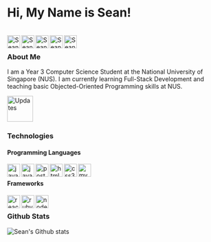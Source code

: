 # Hi, My Name is Sean!

<br />

<a href="https://seanlowjk.github.io/website/">
  <img align="left" alt="Sean's Github" width="30px" src="https://cdn.jsdelivr.net/npm/simple-icons@v3/icons/googlechrome.svg" />
</a>

<a href="mailto:sean.low.jk@u.nus.edu">
  <img align="left" alt="Sean's Github" width="30px" src="https://cdn.jsdelivr.net/npm/simple-icons@v3/icons/microsoftoutlook.svg" />
</a>

<a href="https://www.linkedin.com/in/seanlowjk/">
  <img align="left" alt="Sean's LinkedIn" width="30px" src="https://cdn.jsdelivr.net/npm/simple-icons@v3/icons/linkedin.svg" />
</a>

<a href="https://t.me/seanlowjk">
  <img align="left" alt="Sean's Telegram" width="30px" src="https://cdn.jsdelivr.net/npm/simple-icons@v3/icons/telegram.svg" />
</a>

<a href="https://www.github.com/seanlowjk/">
  <img align="left" alt="Sean's Github" width="30px" src="https://cdn.jsdelivr.net/npm/simple-icons@v3/icons/github.svg" />
</a>

<br />

### About Me 

I am a Year 3 Computer Science Student at the National University of Singapore (NUS). I am currently learning Full-Stack Development and teaching basic Objected-Oriented Programming skills at NUS. 

<a href="https://seanlowjk.github.io/website/Resume.pdf" target="_blank">
  <img width="60px" alt="Updates" src="https://img.shields.io/badge/-Resume-000000?style=flat-square&logoColor=white">
</a>

### Technologies 

#### Programming Languages

<img align="left" alt="java" width="30px" src="https://cdn.jsdelivr.net/npm/simple-icons@v3/icons/java.svg" />

<img align="left" alt="javascript" width="30px" src="https://cdn.jsdelivr.net/npm/simple-icons@v3/icons/javascript.svg" />

<img align="left" alt="postgresql" width="30px" src="https://cdn.jsdelivr.net/npm/simple-icons@v3/icons/postgresql.svg" />

<img align="left" alt="html5" width="30px" src="https://cdn.jsdelivr.net/npm/simple-icons@v3/icons/html5.svg" />

<img align="left" alt="css3" width="30px" src="https://cdn.jsdelivr.net/npm/simple-icons@v3/icons/css3.svg" />

<img align="left" alt="mysql" width="30px" src="https://cdn.jsdelivr.net/npm/simple-icons@v3/icons/mysql.svg" />

<br />

#### Frameworks 

<img align="left" alt="react" width="30px" src="https://cdn.jsdelivr.net/npm/simple-icons@v3/icons/react.svg" />

<img align="left" alt="rubyonrails" width="30px" src="https://cdn.jsdelivr.net/npm/simple-icons@v3/icons/rubyonrails.svg" />

<img align="left" alt="nodejs" width="30px" src="https://cdn.jsdelivr.net/npm/simple-icons@v3/icons/node-dot-js.svg" />

<br />

### Github Stats 

![Sean's Github stats](https://github-readme-stats.vercel.app/api?username=seanlowjk&show_icons=true&theme=dark)



